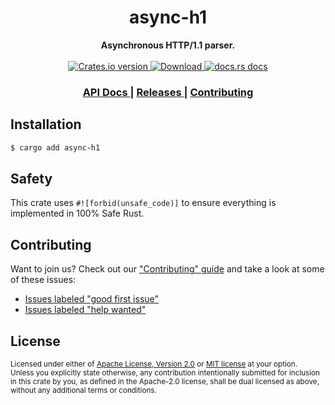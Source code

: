 <h1 align="center">async-h1</h1>
<div align="center">
  <strong>
    Asynchronous HTTP/1.1 parser.
  </strong>
</div>

<br />

<div align="center">
  <!-- Crates version -->
  <a href="https://crates.io/crates/async-h1">
    <img src="https://img.shields.io/crates/v/async-h1.svg?style=flat-square"
    alt="Crates.io version" />
  </a>
  <!-- Downloads -->
  <a href="https://crates.io/crates/async-h1">
    <img src="https://img.shields.io/crates/d/async-h1.svg?style=flat-square"
      alt="Download" />
  </a>
  <!-- docs.rs docs -->
  <a href="https://docs.rs/async-h1">
    <img src="https://img.shields.io/badge/docs-latest-blue.svg?style=flat-square"
      alt="docs.rs docs" />
  </a>
</div>

<div align="center">
  <h3>
    <a href="https://docs.rs/async-h1">
      API Docs
    </a>
    <span> | </span>
    <a href="https://github.com/http-rs/async-h1/releases">
      Releases
    </a>
    <span> | </span>
    <a href="https://github.com/http-rs/async-h1/blob/master.github/CONTRIBUTING.md">
      Contributing
    </a>
  </h3>
</div>

## Installation
```sh
$ cargo add async-h1
```

## Safety
This crate uses ``#![forbid(unsafe_code)]`` to ensure everything is implemented in
100% Safe Rust.

## Contributing
Want to join us? Check out our ["Contributing" guide][contributing] and take a
look at some of these issues:

- [Issues labeled "good first issue"][good-first-issue]
- [Issues labeled "help wanted"][help-wanted]

[contributing]: https://github.com/http-rs/async-h1/blob/master.github/CONTRIBUTING.md
[good-first-issue]: https://github.com/http-rs/async-h1/labels/good%20first%20issue
[help-wanted]: https://github.com/http-rs/async-h1/labels/help%20wanted

## License

<sup>
Licensed under either of <a href="LICENSE-APACHE">Apache License, Version
2.0</a> or <a href="LICENSE-MIT">MIT license</a> at your option.
</sup>

<br/>

<sub>
Unless you explicitly state otherwise, any contribution intentionally submitted
for inclusion in this crate by you, as defined in the Apache-2.0 license, shall
be dual licensed as above, without any additional terms or conditions.
</sub>
